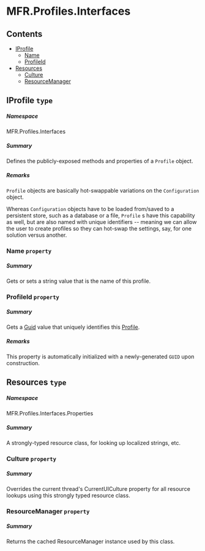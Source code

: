 <a name='assembly'></a>
# MFR.Profiles.Interfaces

## Contents

- [IProfile](#T-MFR-Profiles-Interfaces-IProfile 'MFR.Profiles.Interfaces.IProfile')
  - [Name](#P-MFR-Profiles-Interfaces-IProfile-Name 'MFR.Profiles.Interfaces.IProfile.Name')
  - [ProfileId](#P-MFR-Profiles-Interfaces-IProfile-ProfileId 'MFR.Profiles.Interfaces.IProfile.ProfileId')
- [Resources](#T-MFR-Profiles-Interfaces-Properties-Resources 'MFR.Profiles.Interfaces.Properties.Resources')
  - [Culture](#P-MFR-Profiles-Interfaces-Properties-Resources-Culture 'MFR.Profiles.Interfaces.Properties.Resources.Culture')
  - [ResourceManager](#P-MFR-Profiles-Interfaces-Properties-Resources-ResourceManager 'MFR.Profiles.Interfaces.Properties.Resources.ResourceManager')

<a name='T-MFR-Profiles-Interfaces-IProfile'></a>
## IProfile `type`

##### Namespace

MFR.Profiles.Interfaces

##### Summary

Defines the publicly-exposed methods and properties of a `Profile` object.

##### Remarks

`Profile` objects are basically hot-swappable variations on the
`Configuration` object.



Whereas `Configuration` objects have to be loaded from/saved to a
persistent store, such as a database or a file, `Profile` s have
this capability as well, but are also named with unique identifiers --
meaning we can allow the user to create profiles so they can hot-swap
the settings, say, for one solution versus another.

<a name='P-MFR-Profiles-Interfaces-IProfile-Name'></a>
### Name `property`

##### Summary

Gets or sets a string value that is the name of this profile.

<a name='P-MFR-Profiles-Interfaces-IProfile-ProfileId'></a>
### ProfileId `property`

##### Summary

Gets a [Guid](http://msdn.microsoft.com/query/dev14.query?appId=Dev14IDEF1&l=EN-US&k=k:System.Guid 'System.Guid') value that uniquely identifies
this [Profile](#T-MFR-Profiles-Profile 'MFR.Profiles.Profile').

##### Remarks

This property is automatically initialized with a newly-generated
`GUID` upon construction.

<a name='T-MFR-Profiles-Interfaces-Properties-Resources'></a>
## Resources `type`

##### Namespace

MFR.Profiles.Interfaces.Properties

##### Summary

A strongly-typed resource class, for looking up localized strings, etc.

<a name='P-MFR-Profiles-Interfaces-Properties-Resources-Culture'></a>
### Culture `property`

##### Summary

Overrides the current thread's CurrentUICulture property for all
  resource lookups using this strongly typed resource class.

<a name='P-MFR-Profiles-Interfaces-Properties-Resources-ResourceManager'></a>
### ResourceManager `property`

##### Summary

Returns the cached ResourceManager instance used by this class.

